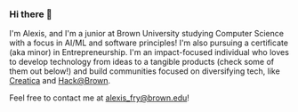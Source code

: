 ### Hi there 👋

<!--
**alexissfry/alexissfry** is a ✨ _special_ ✨ repository because its `README.md` (this file) appears on your GitHub profile.

Here are some ideas to get you started:

- 🔭 I’m currently working on ...
- 🌱 I’m currently learning ...
- 👯 I’m looking to collaborate on ...
- 🤔 I’m looking for help with ...
- 💬 Ask me about ...
- 📫 How to reach me: ...
- 😄 Pronouns: ...
- ⚡ Fun fact: ...
-->

I'm Alexis, and I'm a junior at Brown University studying Computer Science with a focus in AI/ML and software principles! I'm also pursuing a certificate (aka minor) in Entrepreneurship. I'm an impact-focused individual who loves to develop technology from ideas to a tangible products (check some of them out below!) and build communities focused on diversifying tech, like [Creatica](https://www.creatica.io/) and [Hack@Brown](https://2023.hackatbrown.org/).

Feel free to contact me at alexis_fry@brown.edu!
